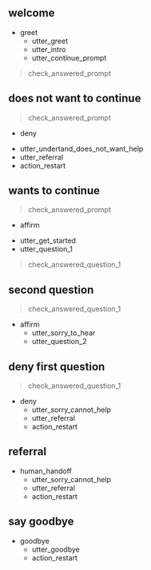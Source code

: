 ## welcome
* greet
  - utter_greet
  - utter_intro
  - utter_continue_prompt
> check_answered_prompt

## does not want to continue
> check_answered_prompt
* deny
 - utter_undertand_does_not_want_help
 - utter_referral
 - action_restart

## wants to continue
> check_answered_prompt
* affirm
 - utter_get_started
 - utter_question_1
> check_answered_question_1

## second question
> check_answered_question_1
* affirm
  - utter_sorry_to_hear
  - utter_question_2

## deny first question
> check_answered_question_1
* deny
  - utter_sorry_cannot_help
  - utter_referral
  - action_restart

## referral
* human_handoff
  - utter_sorry_cannot_help
  - utter_referral
  - action_restart

## say goodbye
* goodbye
  - utter_goodbye
  - action_restart
